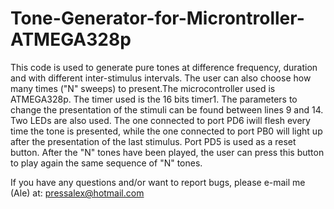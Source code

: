 # Tone-Generator-for-Microntroller-ATMEGA328p

This code is used to generate pure tones at difference frequency, duration and with different inter-stimulus intervals. The user can also choose how many times ("N" sweeps) to present.The microcontroller used is ATMEGA328p. The timer used is the 16 bits timer1. The parameters to change the presentation of the stimuli can be found between lines 9 and 14. 
Two LEDs are also used. The one connected to port PD6 iwill flesh every time the tone is presented, while the one connected to port PB0 will light up after the presentation of the last stimulus. Port PD5 is used as a reset button. After the "N" tones have been played, the user can press this button to play again the same sequence of "N" tones.

If you have any questions and/or want to report bugs, please e-mail me (Ale) at: pressalex@hotmail.com
